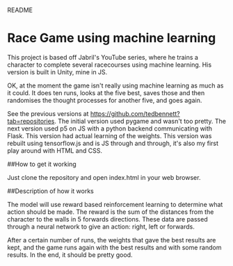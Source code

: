 README

Race Game using machine learning
================================

This project is based off Jabril's YouTube series, where he trains a character to complete several racecourses using machine learning. His version is built in Unity, mine in JS.

OK, at the moment the game isn't really using machine learning as much as it could. It does ten runs, looks at the five best, saves those and then randomises the thought processes for another five, and goes again.

 See the previous versions at https://github.com/tedbennett?tab=repositories. The initial version used pygame and wasn't too pretty. The next version used p5 on JS with a python backend communicating with Flask. This version had actual learning of the weights. This version was rebuilt using tensorflow.js and is JS through and through, it's also my first play around with HTML and CSS.

##How to get it working

Just clone the repository and open index.html in your web browser.

##Description of how it works

The model will use reward based reinforcement learning to determine what action should be made. The reward is the sum of the distances from the character to the walls in 5 forwards directions. These data are passed through a neural network to give an action: right, left or forwards.

After a certain number of runs, the weights that gave the best results are kept, and the game runs again with the best results and with some random results. In the end, it should be pretty good.
